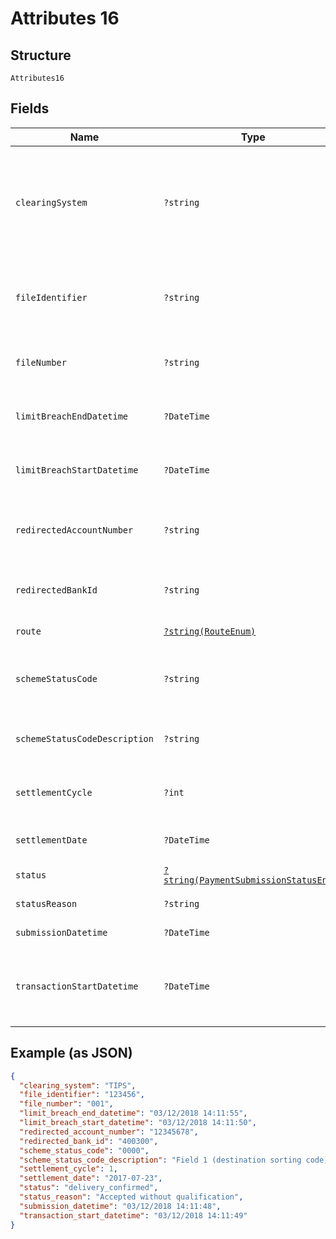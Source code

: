 
# Attributes 16

## Structure

`Attributes16`

## Fields

| Name | Type | Tags | Description | Getter | Setter |
|  --- | --- | --- | --- | --- | --- |
| `clearingSystem` | `?string` | Optional | Clearing infrastructure through which the payment instruction was processed<br>**Constraints**: *Pattern*: `^[0-9A-Za-z_]*$` | getClearingSystem(): ?string | setClearingSystem(?string clearingSystem): void |
| `fileIdentifier` | `?string` | Optional | Identification code of the file sent to scheme.<br>**Constraints**: *Pattern*: `^[0-9a-zA-Z]+$` | getFileIdentifier(): ?string | setFileIdentifier(?string fileIdentifier): void |
| `fileNumber` | `?string` | Optional | Number of the file sent to scheme.<br>**Constraints**: *Pattern*: `^[0-9]+$` | getFileNumber(): ?string | setFileNumber(?string fileNumber): void |
| `limitBreachEndDatetime` | `?DateTime` | Optional | Time a payment was released from being held due to a limit breach | getLimitBreachEndDatetime(): ?\DateTime | setLimitBreachEndDatetime(?\DateTime limitBreachEndDatetime): void |
| `limitBreachStartDatetime` | `?DateTime` | Optional | Start time a payment was held due to a limit breach | getLimitBreachStartDatetime(): ?\DateTime | setLimitBreachStartDatetime(?\DateTime limitBreachStartDatetime): void |
| `redirectedAccountNumber` | `?string` | Optional | Details of the account to which funds are redirected (if applicable) | getRedirectedAccountNumber(): ?string | setRedirectedAccountNumber(?string redirectedAccountNumber): void |
| `redirectedBankId` | `?string` | Optional | Details of the bank to which funds are redirected (if applicable) | getRedirectedBankId(): ?string | setRedirectedBankId(?string redirectedBankId): void |
| `route` | [`?string(RouteEnum)`](../../doc/models/route-enum.md) | Optional | Route taken for an outbound payment | getRoute(): ?string | setRoute(?string route): void |
| `schemeStatusCode` | `?string` | Optional | Scheme-specific status (if submission has been submitted to a scheme) | getSchemeStatusCode(): ?string | setSchemeStatusCode(?string schemeStatusCode): void |
| `schemeStatusCodeDescription` | `?string` | Optional | [Description](http://api-docs.form3.tech/api.html#enumerations-scheme-status-codes-for-bacs) of `scheme_status_code` | getSchemeStatusCodeDescription(): ?string | setSchemeStatusCodeDescription(?string schemeStatusCodeDescription): void |
| `settlementCycle` | `?int` | Optional | Cycle in which the payment will be settled<br>**Constraints**: `>= 0` | getSettlementCycle(): ?int | setSettlementCycle(?int settlementCycle): void |
| `settlementDate` | `?DateTime` | Optional | Date that the payment will be settled | getSettlementDate(): ?\DateTime | setSettlementDate(?\DateTime settlementDate): void |
| `status` | [`?string(PaymentSubmissionStatusEnum)`](../../doc/models/payment-submission-status-enum.md) | Optional | [Status of the submission](https://api-docs.form3.tech/api.html#enumerations-payment-status-codes-submission-status) | getStatus(): ?string | setStatus(?string status): void |
| `statusReason` | `?string` | Optional | Description of the submission status | getStatusReason(): ?string | setStatusReason(?string statusReason): void |
| `submissionDatetime` | `?DateTime` | Optional | Date of the submission | getSubmissionDatetime(): ?\DateTime | setSubmissionDatetime(?\DateTime submissionDatetime): void |
| `transactionStartDatetime` | `?DateTime` | Optional | Time the request was received by Form3. Used to compute the total transaction time of a payment. | getTransactionStartDatetime(): ?\DateTime | setTransactionStartDatetime(?\DateTime transactionStartDatetime): void |

## Example (as JSON)

```json
{
  "clearing_system": "TIPS",
  "file_identifier": "123456",
  "file_number": "001",
  "limit_breach_end_datetime": "03/12/2018 14:11:55",
  "limit_breach_start_datetime": "03/12/2018 14:11:50",
  "redirected_account_number": "12345678",
  "redirected_bank_id": "400300",
  "scheme_status_code": "0000",
  "scheme_status_code_description": "Field 1 (destination sorting code) was invalid",
  "settlement_cycle": 1,
  "settlement_date": "2017-07-23",
  "status": "delivery_confirmed",
  "status_reason": "Accepted without qualification",
  "submission_datetime": "03/12/2018 14:11:48",
  "transaction_start_datetime": "03/12/2018 14:11:49"
}
```

